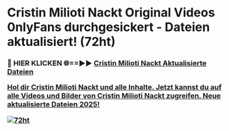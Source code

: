 # Cristin Milioti Nackt Original Videos 0nlyFans durchgesickert - Dateien aktualisiert! (72ht)

<h3>🔴 HIER KLICKEN 🌐==►► <a href="https://tinyurl.com/h6vf6nb8" rel="nofollow">Cristin Milioti Nackt Aktualisierte Dateien

Hol dir Cristin Milioti Nackt und alle Inhalte. Jetzt kannst du auf alle Videos und Bilder von Cristin Milioti Nackt zugreifen. Neue aktualisierte Dateien 2025!

[![72ht](https://i.imgur.com/sD4kR3V.gif)](https://tinyurl.com/h6vf6nb8)
